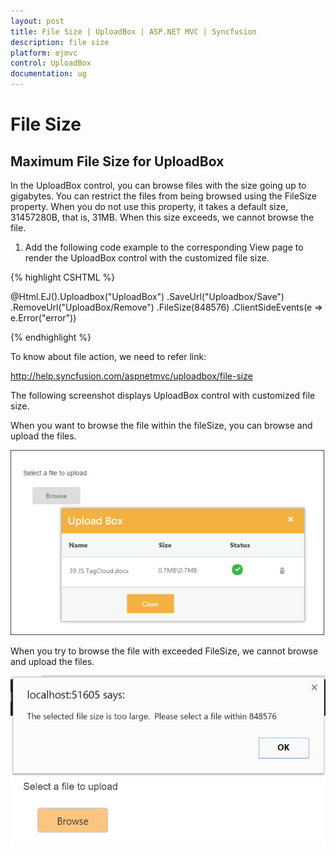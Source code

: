 ```yaml
---
layout: post
title: File Size | UploadBox | ASP.NET MVC | Syncfusion
description: file size 
platform: ejmvc
control: UploadBox
documentation: ug
---
```


# File Size 

## Maximum File Size for UploadBox

In the UploadBox control, you can browse files with the size going up to gigabytes. You can restrict the files from being browsed using the FileSize property. When you do not use this property, it takes a default size, 31457280B, that is, 31MB. When this size exceeds, we cannot browse the file. 

1. Add the following code example to the corresponding View page to render the UploadBox control with the customized file size.



{% highlight CSHTML %}

<div class="control"> 
    @Html.EJ().Uploadbox("UploadBox")
	.SaveUrl("Uploadbox/Save")
	.RemoveUrl("UploadBox/Remove")
	.FileSize(848576)
	.ClientSideEvents(e => e.Error("error"))

</div>

<script type="text/javascript">

	function error(e) 
	{

		alert(e.error);

	}
</script>

{% endhighlight %}


To know about file action, we need to refer link:

<http://help.syncfusion.com/aspnetmvc/uploadbox/file-size>

The following screenshot displays UploadBox control with customized file size.

When you want to browse the file within the fileSize, you can browse and upload the files.



![](File-Size_images/File-Size_img1.png)





When you try to browse the file with exceeded FileSize, we cannot browse and upload the files.



![](File-Size_images/File-Size_img2.png)





